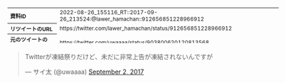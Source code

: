 <table style="font-size: 9pt; width: 610px; margin-bottom: 20px; height: 80px;">
<tbody>
    <tr>
        <th align=left>資料ID</th>
        <td align=left>2022-08-26_155116_RT::2017-09-26_213524:@lawer_hamachan::912656851228966912</td>
    </tr>
    <tr>
        <th align=left>リツイートのURL</th>
        <td align=left>https://twitter.com/lawer_hamachan/status/912656851228966912</td>
    </tr>
    <tr>
        <th align=left>元のツイートのURL</th>
        <td align=left>https://twitter.com/uwaaaa/status/903800620120813568</td>
    </tr>
    <tr>
        <th align=left>リツイートしたアカウント</th>
        <td align=left>@lawer_hamachan</td>
    </tr>
    <tr>
        <th align=left>元のツイートのアカウント</th>
        <td align=left>@uwaaaa</td>
    </tr>
    <tr>
        <th align=left>リツイートしたユーザ名</th>
        <td align=left>浜 ち ゃ ん</td>
    </tr>
    <tr>
        <th align=left>元のツイートのユーザ名</th>
        <td align=left>サイ太</td>
    </tr>
    <tr>
        <th align=left>ツイートの記録日時</th>
        <td align=left>2022-08-26_155116_</td>
    </tr>
</tbody>
</table>
<blockquote class="twitter-tweet" data-width="450"  data-lang="ja"><p lang="ja" dir="ltr">Twitterが凍結祭りだけど、未だに非常上告が凍結されないんですが</p>&mdash; サイ太 (@uwaaaa) <a href="https://twitter.com/uwaaaa/status/903800620120813568?ref_src=twsrc%5Etfw">September 2, 2017</a></blockquote>
<script async src="https://platform.twitter.com/widgets.js" charset="utf-8"></script>



